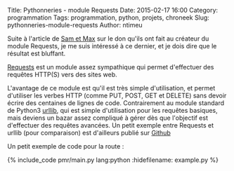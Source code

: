 Title: Pythonneries - module Requests
Date: 2015-02-17 16:00
Category: programmation
Tags: programmation, python, projets, chroneek
Slug: pythonneries-module-requests
Author: ntimeu

Suite à l'article de [Sam et Max](http://sametmax.com/le-don-du-mois-python-requests/)
sur le don qu'ils ont fait au créateur du module Requests, je me suis intéressé
à ce dernier, et je dois dire que le résultat est bluffant.


[Requests](http://docs.python-requests.org/en/latest/) est un module assez
sympathique qui permet d'effectuer des requêtes HTTP(S) vers des sites web.

L'avantage de ce module est qu'il est très simple d'utilisation, et permet
d'utiliser les verbes HTTP (comme PUT, POST, GET et DELETE) sans devoir écrire
des centaines de lignes de code. Contrairement au module standard de Python3
[urllib](https://docs.python.org/3/library/urllib.html), qui est simple
d'utilisation pour les requêtes basiques, mais deviens un bazar assez compliqué
à gérer dès que l'objectif est d'effectuer des requêtes avancées. Un petit
exemple entre Requests et urllib (pour comparaison) est d'ailleurs publié sur
[Github](https://gist.github.com/973705)

Un petit exemple de code pour la route :

{% include_code pmr/main.py lang:python :hidefilename: example.py %}
